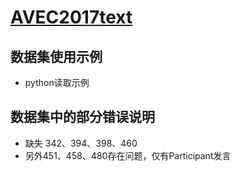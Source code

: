 # [AVEC2017text](https://raw.githubusercontent.com/scutcyr/nlp_dataset/master/AVEC2017text/AVEC_17_18_text.zip)
## 数据集使用示例
- python读取示例

## 数据集中的部分错误说明
- 缺失 342、394、398、460
- 另外451、458、480存在问题，仅有Participant发言  
